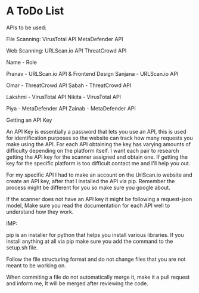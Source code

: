 # A ToDo List

APIs to be used:

File Scanning:
	VirusTotal API
	MetaDefender API

Web Scanning:
	URLScan.io API
	ThreatCrowd API

Name - Role

Pranav - URLScan.io API & Frontend Design
Sanjana - URLScan.io API

Omar - ThreatCrowd API 
Sabah - ThreatCrowd API

Lakshmi - VirusTotal API
Nikita - VirusTotal API

Piya - MetaDefender API
Zainab - MetaDefender API


Getting an API Key

An API Key is essentially a password that lets you use an API, this is used for identification purposes so the website can track how many requests you make using 
the API. For each API obtaining the key has varying amounts of difficulty depending on the platform itself. I want each pair to research getting the API key for the
scanner assigned and obtain one. If getting the key for the specific platform is too difficult contact me and I'll help you out. 

For my specific API I had to make an account on the UrlScan.io website and create an API key, after that I installed the API via pip. Remember the process might be
different for you so make sure you google about.

If the scanner does not have an API key it might be following a request-json model, Make sure you read the documentation for each API well to understand how they work. 

IMP:

pip is an installer for python that helps you install various libraries. If you install anything at all via pip make sure you add the command to the setup.sh file. 

Follow the file structuring format and do not change files that you are not meant to be working on.

When commiting a file do not automatically merge it, make it a pull request and inform me, It will be merged after reviewing the code.
